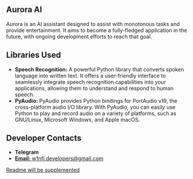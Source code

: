 <!DOCTYPE html>
<html>

<head>
  <h2> Aurora AI </h2>
  <link rel="stylesheet" type="text/css" href="styles.css">
</head>


  <p>Aurora is an AI assistant designed to assist with monotonous tasks and provide entertainment. It aims to become a fully-fledged application in the future, with ongoing development efforts to reach that goal.</p>

  <h2>Libraries Used</h2>
  <ul>
    <li><strong>Speech Recognition:</strong> A powerful Python library that converts spoken language into written text. It offers a user-friendly interface to seamlessly integrate speech recognition capabilities into your applications, allowing them to understand and respond to human speech.</li>
    <li><strong>PyAudio:</strong> PyAudio provides Python bindings for PortAudio v19, the cross-platform audio I/O library. With PyAudio, you can easily use Python to play and record audio on a variety of platforms, such as GNU/Linux, Microsoft Windows, and Apple macOS.</li>
  </ul>

  <h2>Developer Contacts</h2>
  <ul>
    <li><strong>Telegram</strong><a href="https://t.me/httpwinfi">
    <li><strong>Email:</strong> w1nfi.developers@gmail.com</li>
    
  </ul>

  <p>Readme will be supplemented </p>
</body>

</html>